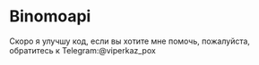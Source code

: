 # Binomoapi
Скоро я улучшу код, если вы хотите мне помочь, пожалуйста, обратитесь к Telegram:@viperkaz_pox
